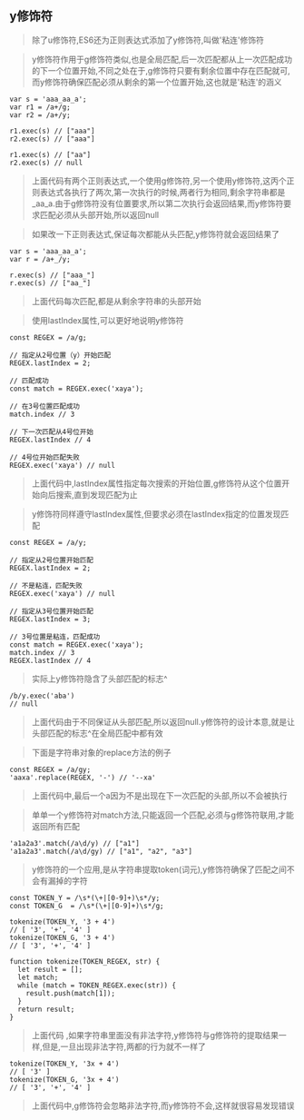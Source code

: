 ## y修饰符
>除了u修饰符,ES6还为正则表达式添加了y修饰符,叫做'粘连'修饰符

>y修饰符作用于g修饰符类似,也是全局匹配,后一次匹配都从上一次匹配成功的下一个位置开始,不同之处在于,g修饰符只要有剩余位置中存在匹配就可,而y修饰符确保匹配必须从剩余的第一个位置开始,这也就是'粘连'的涵义
```
var s = 'aaa_aa_a';
var r1 = /a+/g;
var r2 = /a+/y;

r1.exec(s) // ["aaa"]
r2.exec(s) // ["aaa"]

r1.exec(s) // ["aa"]
r2.exec(s) // null
```
>上面代码有两个正则表达式,一个使用g修饰符,另一个使用y修饰符,这丙个正则表达式各执行了两次,第一次执行的时候,两者行为相同,剩余字符串都是_aa_a.由于g修饰符没有位置要求,所以第二次执行会返回结果,而y修饰符要求匹配必须从头部开始,所以返回null

>如果改一下正则表达式,保证每次都能从头匹配,y修饰符就会返回结果了
```
var s = 'aaa_aa_a';
var r = /a+_/y;

r.exec(s) // ["aaa_"]
r.exec(s) // ["aa_"]
```
>上面代码每次匹配,都是从剩余字符串的头部开始

>使用lastIndex属性,可以更好地说明y修饰符
```
const REGEX = /a/g;

// 指定从2号位置（y）开始匹配
REGEX.lastIndex = 2;

// 匹配成功
const match = REGEX.exec('xaya');

// 在3号位置匹配成功
match.index // 3

// 下一次匹配从4号位开始
REGEX.lastIndex // 4

// 4号位开始匹配失败
REGEX.exec('xaya') // null
```
>上面代码中,lastIndex属性指定每次搜索的开始位置,g修饰符从这个位置开始向后搜索,直到发现匹配为止

>y修饰符同样遵守lastIndex属性,但要求必须在lastIndex指定的位置发现匹配

```
const REGEX = /a/y;

// 指定从2号位置开始匹配
REGEX.lastIndex = 2;

// 不是粘连，匹配失败
REGEX.exec('xaya') // null

// 指定从3号位置开始匹配
REGEX.lastIndex = 3;

// 3号位置是粘连，匹配成功
const match = REGEX.exec('xaya');
match.index // 3
REGEX.lastIndex // 4
```
>实际上y修饰符隐含了头部匹配的标志^
```
/b/y.exec('aba')
// null
```
>上面代码由于不同保证从头部匹配,所以返回null.y修饰符的设计本意,就是让头部匹配的标志^在全局匹配中都有效

>下面是字符串对象的replace方法的例子
```
const REGEX = /a/gy;
'aaxa'.replace(REGEX, '-') // '--xa'
```
>上面代码中,最后一个a因为不是出现在下一次匹配的头部,所以不会被执行

>单单一个y修饰符对match方法,只能返回一个匹配,必须与g修饰符联用,才能返回所有匹配
```
'a1a2a3'.match(/a\d/y) // ["a1"]
'a1a2a3'.match(/a\d/gy) // ["a1", "a2", "a3"]
```
>y修饰符的一个应用,是从字符串提取token(词元),y修饰符确保了匹配之间不会有漏掉的字符
```
const TOKEN_Y = /\s*(\+|[0-9]+)\s*/y;
const TOKEN_G  = /\s*(\+|[0-9]+)\s*/g;

tokenize(TOKEN_Y, '3 + 4')
// [ '3', '+', '4' ]
tokenize(TOKEN_G, '3 + 4')
// [ '3', '+', '4' ]

function tokenize(TOKEN_REGEX, str) {
  let result = [];
  let match;
  while (match = TOKEN_REGEX.exec(str)) {
    result.push(match[1]);
  }
  return result;
}
```
>上面代码 ,如果字符串里面没有非法字符,y修饰符与g修饰符的提取结果一样,但是,一旦出现非法字符,两都的行为就不一样了
```
tokenize(TOKEN_Y, '3x + 4')
// [ '3' ]
tokenize(TOKEN_G, '3x + 4')
// [ '3', '+', '4' ]
```
>上面代码中,g修饰符会忽略非法字符,而y修饰符不会,这样就很容易发现错误